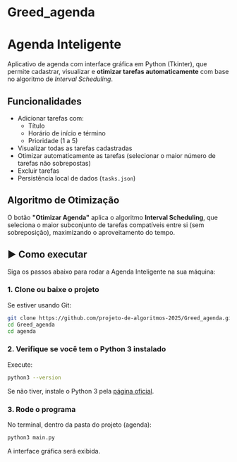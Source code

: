 # Greed_agenda

# Agenda Inteligente

Aplicativo de agenda com interface gráfica em Python (Tkinter), que permite cadastrar, visualizar e **otimizar tarefas automaticamente** com base no algoritmo de _Interval Scheduling_.

## Funcionalidades

- Adicionar tarefas com:
  - Título
  - Horário de início e término
  - Prioridade (1 a 5)
- Visualizar todas as tarefas cadastradas
- Otimizar automaticamente as tarefas (selecionar o maior número de tarefas não sobrepostas)
- Excluir tarefas
- Persistência local de dados (`tasks.json`)

## Algoritmo de Otimização

O botão **"Otimizar Agenda"** aplica o algoritmo **Interval Scheduling**, que seleciona o maior subconjunto de tarefas compatíveis entre si (sem sobreposição), maximizando o aproveitamento do tempo.



## ▶️ Como executar

Siga os passos abaixo para rodar a Agenda Inteligente na sua máquina:

### 1. Clone ou baixe o projeto

Se estiver usando Git:

```bash
git clone https://github.com/projeto-de-algoritmos-2025/Greed_agenda.git
cd Greed_agenda
cd agenda
```


### 2. Verifique se você tem o Python 3 instalado

Execute:

```bash
python3 --version
```

Se não tiver, instale o Python 3 pela [página oficial](https://www.python.org/downloads/).

### 3. Rode o programa

No terminal, dentro da pasta do projeto (agenda):

```bash
python3 main.py
```

A interface gráfica será exibida.







